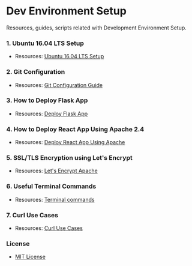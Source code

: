 # Dev Environment Setup
Resources, guides, scripts related with Development Environment Setup.



### 1. Ubuntu 16.04 LTS Setup
* Resources: [Ubuntu 16.04 LTS Setup](/docs/UBUNTU_SETUP.md)



### 2. Git Configuration
* Resources: [Git Configuration Guide](/git-terminal-config/README.md)



### 3. How to Deploy Flask App
* Resources: [Deploy Flask App](/docs/DEPLOY_FLASK_APP.md)



### 4. How to Deploy React App Using Apache 2.4
* Resources: [Deploy React App Using Apache](/docs/DEPLOY_REACT_APP_USING_APACHE.md)



### 5. SSL/TLS Encryption using Let's Encrypt
* Resources: [Let's Encrypt Apache](/apache-tls-setup/README.md)



### 6. Useful Terminal Commands
* Resources: [Terminal commands](/docs/TERMINAL.md)



### 7. Curl Use Cases
* Resources: [Curl Use Cases](/docs/CURL_USE_CASES.md)



### License
* [MIT License](/LICENSE)
